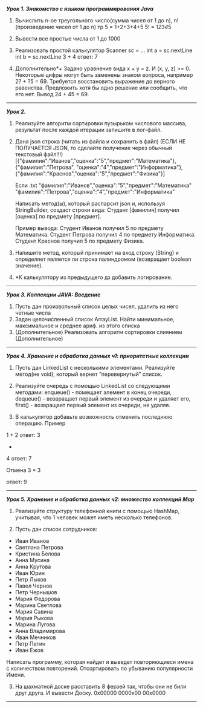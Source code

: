 **_Урок 1. Знакомство с языком программирования Java_**
1. Вычислить n-ое треугольного число(сумма чисел от 1 до n), n! (произведение чисел от 1 до n) тр 5 = 1+2+3+4+5 5! = 1*2*3*4*5
2. Вывести все простые числа от 1 до 1000
3. Реализовать простой калькулятор Scanner sc = ... int a = sc.nextLine int b = sc.nextLine
3 + 4
ответ: 7

4. Дополнительно*+ Задано уравнение вида x + y = z. И (x, y, z) >= 0. Некоторые цифры могут быть заменены знаком вопроса, например 2? + ?5 = 69. Требуется восстановить выражение до верного равенства. Предложить хотя бы одно решение или сообщить, что его нет.
Вывод 24 + 45 = 69.

<hr>

**_Урок 2._**
1. Реализуйте алгоритм сортировки пузырьком числового массива, результат после каждой итерации запишите в лог-файл.

2. Дана json строка (читать из файла и сохранить в файл) (ЕСЛИ НЕ ПОЛУЧАЕТСЯ JSON, то сделайте получение через обычный текстовый файл!!!)
 [{"фамилия":"Иванов","оценка":"5","предмет":"Математика"},{"фамилия":"Петрова",
 "оценка":"4","предмет":"Информатика"},{"фамилия":"Краснов","оценка":"5","предмет":"Физика"}]

    Если .txt
    "фамилия":"Иванов","оценка":"5","предмет":"Математика"
    "фамилия":"Петрова","оценка":"4","предмет":"Информатика"
    
    Написать метод(ы), который распарсит json и, используя StringBuilder, создаст строки вида: Студент [фамилия] получил [оценка] по предмету [предмет].
    
    Пример вывода:
    Студент Иванов получил 5 по предмету Математика.
    Студент Петрова получил 4 по предмету Информатика.
    Студент Краснов получил 5 по предмету Физика.

3. Напишите метод, который принимает на вход строку (String) и определяет является ли строка палиндромом (возвращает boolean значение).
4. *К калькулятору из предыдущего дз добавить логирование.

<hr>

**_Урок 3. Коллекции JAVA: Введение_**
1. Пусть дан произвольный список целых чисел, удалить из него четные числа
2. Задан целочисленный список ArrayList. Найти минимальное, максимальное и среднее ариф. из этого списка
3. (Дополнительное) Реализовать алгоритм сортировки слиянием (Дополнительное)

<hr>

**_Урок 4. Хранение и обработка данных ч1: приоритетные коллекции_**
1. Пусть дан LinkedList с несколькими элементами. Реализуйте метод(не void), который вернет “перевернутый” список.
2. Реализуйте очередь с помощью LinkedList со следующими методами:
enqueue() - помещает элемент в конец очереди,
dequeue() - возвращает первый элемент из очереди и удаляет его,
first() - возвращает первый элемент из очереди, не удаляя.

3. В калькулятор добавьте возможность отменить последнюю операцию.
Пример

1
+
2
ответ:
3

+
4
ответ:
7

Отмена
3
*
3

ответ:
9

<hr>

**_Урок 5. Хранение и обработка данных ч2: множество коллекций Map_**

1. Реализуйте структуру телефонной книги с помощью HashMap, учитывая, что 1 человек может иметь несколько телефонов.

2. Пусть дан список сотрудников:

* Иван Иванов
* Светлана Петрова
* Кристина Белова
* Анна Мусина
* Анна Крутова
* Иван Юрин
* Петр Лыков
* Павел Чернов
* Петр Чернышов
* Мария Федорова
* Марина Светлова
* Мария Савина
* Мария Рыкова
* Марина Лугова
* Анна Владимирова
* Иван Мечников
* Петр Петин
* Иван Ежов


Написать программу, которая найдет и выведет повторяющиеся имена с количеством повторений. Отсортировать по убыванию популярности Имени.

3. На шахматной доске расставить 8 ферзей так, чтобы они не били друг друга. И вывести Доску. 0x00000 0000x00 00x0000

<hr>